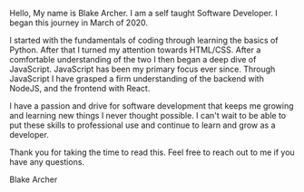 Hello, My name is Blake Archer. I am a self taught Software Developer. I began this journey in March of 2020.

I started with the fundamentals of coding through learning the basics of Python. After that I turned my attention towards 
HTML/CSS. After a comfortable understanding of the two I then began a deep dive of JavaScript. JavaScript has been my primary 
focus ever since. Through JavaScript I have grasped a firm understanding of the backend with NodeJS, and the frontend with React.

I have a passion and drive for software development that keeps me growing and learning new things I never thought possible.
I can't wait to be able to put these skills to professional use and continue to learn and grow as a developer.

Thank you for taking the time to read this. Feel free to reach out to me if you have any questions.

Blake Archer
